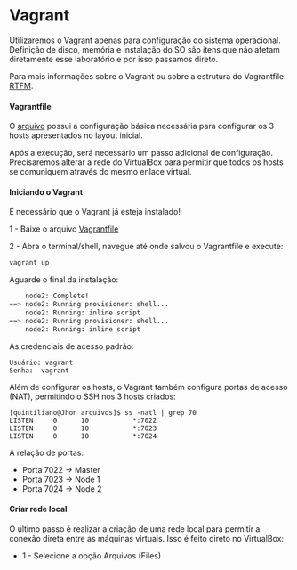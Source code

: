 # Vagrant

Utilizaremos o Vagrant apenas para configuração do sistema operacional.
Definição de disco, memória e instalação do SO são itens que não
afetam diretamente esse laboratório e por isso passamos direto.

Para mais informações sobre o Vagrant ou sobre a estrutura do
Vagrantfile: [RTFM](https://www.vagrantup.com/docs/index.html).

#### Vagrantfile

O [arquivo](Vagrantfile) possui a configuração básica necessária
para configurar os 3 hosts apresentados no layout inicial.

Após a execução, será necessário um passo adicional de configuração.
Precisaremos alterar a rede do VirtualBox para permitir que todos os
hosts se comuniquem através do mesmo enlace virtual.

#### Iniciando o Vagrant
É necessário que o Vagrant já esteja instalado!

1 - Baixe o arquivo [Vagrantfile](Vagrantfile)

2 - Abra o terminal/shell, navegue até onde salvou o Vagrantfile e execute:
```bash
vagrant up
```
Aguarde o final da instalação:

```bash
    node2: Complete!
==> node2: Running provisioner: shell...
    node2: Running: inline script
==> node2: Running provisioner: shell...
    node2: Running: inline script
```

As credenciais de acesso padrão:
```
Usuário: vagrant
Senha:  vagrant
```

Além de configurar os hosts, o Vagrant também configura portas
de acesso (NAT), permitindo o SSH nos 3 hosts criados:

```
[quintiliano@Jhon arquivos]$ ss -natl | grep 70
LISTEN     0      10           *:7022
LISTEN     0      10           *:7023
LISTEN     0      10           *:7024
```

A relação de portas:

* Porta 7022 -> Master
* Porta 7023 -> Node 1
* Porta 7024 -> Node 2

#### Criar rede local

O último passo é realizar a criação de uma rede local para permitir
a conexão direta entre as máquinas virtuais. Isso é feito direto no
VirtualBox:

- 1 - Selecione a opção Arquivos (Files)
